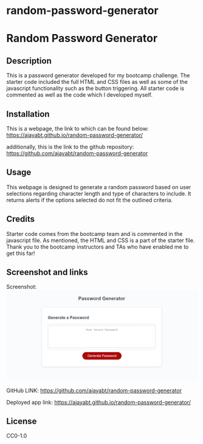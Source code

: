 # random-password-generator

# Random Password Generator


## Description

This is a password generator developed for my bootcamp challenge. The starter code included the full HTML and CSS files as well as some of the javascript functionality such as the button triggering. All starter code is commented as well as the code which I developed myself.




## Installation

This is a webpage, the link to which can be found below: https://ajayabt.github.io/random-password-generator/



additionally, this is the link to the github repository: https://github.com/ajayabt/random-password-generator



## Usage

This webpage is designed to generate a random password based on user selections regarding character length and type of characters to include. It returns alerts if the options selected do not fit the outlined criteria. 




## Credits
Starter code comes from the bootcamp team and is commented in the javascript file. As mentioned, the HTML and CSS is a part of the starter file. Thank you to the bootcamp instructors and TAs who have enabled me to get this far!

## Screenshot and links

Screenshot: ![Alt text](<assets/Web capture_28-11-2023_124338_127.0.0.1.jpeg>)

GitHub LINK: https://github.com/ajayabt/random-password-generator

Deployed app link: https://ajayabt.github.io/random-password-generator/


## License
CC0-1.0